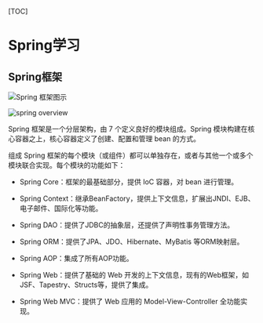 

[TOC]

# Spring学习

## Spring框架

![Spring 框架图示](/Users/huangchenyao/Documents/markdown-note/Java/Spring学习.assets/spring_framework.gif)

![spring overview](/Users/huangchenyao/Documents/markdown-note/Java/Spring学习.assets/spring-overview.png)

Spring 框架是一个分层架构，由 7 个定义良好的模块组成。Spring 模块构建在核心容器之上，核心容器定义了创建、配置和管理 bean 的方式。

组成 Spring 框架的每个模块（或组件）都可以单独存在，或者与其他一个或多个模块联合实现。每个模块的功能如下：

- Spring Core：框架的最基础部分，提供 IoC 容器，对 bean 进行管理。

- Spring Context：继承BeanFactory，提供上下文信息，扩展出JNDI、EJB、电子邮件、国际化等功能。

- Spring DAO：提供了JDBC的抽象层，还提供了声明性事务管理方法。

- Spring ORM：提供了JPA、JDO、Hibernate、MyBatis 等ORM映射层。

- Spring AOP：集成了所有AOP功能。

- Spring Web：提供了基础的 Web 开发的上下文信息，现有的Web框架，如JSF、Tapestry、Structs等，提供了集成。

- Spring Web MVC：提供了 Web 应用的 Model-View-Controller 全功能实现。

  


